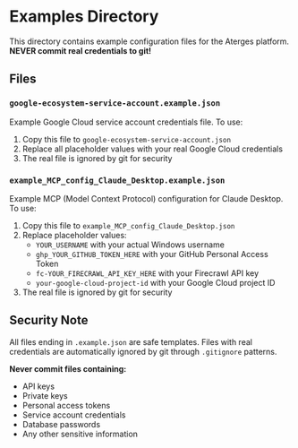 # Examples Directory

This directory contains example configuration files for the Aterges platform. **NEVER commit real credentials to git!**

## Files

### `google-ecosystem-service-account.example.json`
Example Google Cloud service account credentials file. To use:
1. Copy this file to `google-ecosystem-service-account.json`
2. Replace all placeholder values with your real Google Cloud credentials
3. The real file is ignored by git for security

### `example_MCP_config_Claude_Desktop.example.json`
Example MCP (Model Context Protocol) configuration for Claude Desktop. To use:
1. Copy this file to `example_MCP_config_Claude_Desktop.json` 
2. Replace placeholder values:
   - `YOUR_USERNAME` with your actual Windows username
   - `ghp_YOUR_GITHUB_TOKEN_HERE` with your GitHub Personal Access Token
   - `fc-YOUR_FIRECRAWL_API_KEY_HERE` with your Firecrawl API key
   - `your-google-cloud-project-id` with your Google Cloud project ID
3. The real file is ignored by git for security

## Security Note

All files ending in `.example.json` are safe templates. Files with real credentials are automatically ignored by git through `.gitignore` patterns.

**Never commit files containing:**
- API keys
- Private keys  
- Personal access tokens
- Service account credentials
- Database passwords
- Any other sensitive information